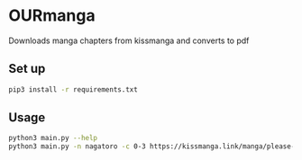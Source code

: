 # OURmanga

Downloads manga chapters from kissmanga and converts to pdf

## Set up

```bash
pip3 install -r requirements.txt
```

## Usage

```bash
python3 main.py --help
python3 main.py -n nagatoro -c 0-3 https://kissmanga.link/manga/please-dont-bully-me-nagatoro
```
